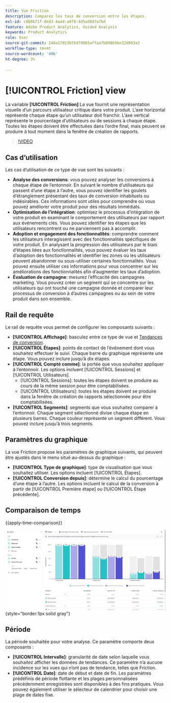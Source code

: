 ```yaml
---
title: Vue Friction
description: Comparez les taux de conversion entre les étapes.
exl-id: c8b0b71f-8ed3-4aad-a0f8-4d5ad8d7a7bd
feature: Adobe Product Analytics, Guided Analysis
keywords: Product Analytics
role: User
source-git-commit: 240a17923b55479865affaafb098b56e32d083a3
workflow-type: tm+mt
source-wordcount: '496'
ht-degree: 3%

---
```


# [!UICONTROL Friction] view

La variable **[!UICONTROL Friction]** La vue fournit une représentation visuelle d’un parcours utilisateur critique dans votre produit. L’axe horizontal représente chaque étape qu’un utilisateur doit franchir. L’axe vertical représente le pourcentage d’utilisateurs ou de sessions à chaque étape. Toutes les étapes doivent être effectuées dans l’ordre final, mais peuvent se produire à tout moment dans la fenêtre de création de rapports.

>[!VIDEO](https://video.tv.adobe.com/v/3421663/?learn=on)

## Cas d’utilisation

Les cas d’utilisation de ce type de vue sont les suivants :

* **Analyse des conversions**: vous pouvez analyser les conversions à chaque étape de l’entonnoir. En suivant le nombre d’utilisateurs qui passent d’une étape à l’autre, vous pouvez identifier les goulets d’étranglement présentant des taux de conversion inhabituels ou indésirables. Ces informations sont utiles pour comprendre où vous pouvez améliorer votre produit pour des résultats immédiats.
* **Optimisation de l’intégration**: optimisez le processus d’intégration de votre produit en examinant le comportement des utilisateurs par rapport aux événements clés. Vous pouvez identifier les étapes que les utilisateurs rencontrent ou ne parviennent pas à accomplir.
* **Adoption et engagement des fonctionnalités**: comprendre comment les utilisateurs interagissent avec des fonctionnalités spécifiques de votre produit. En analysant la progression des utilisateurs par le biais d’étapes liées aux fonctionnalités, vous pouvez évaluer les taux d’adoption des fonctionnalités et identifier les zones où les utilisateurs peuvent abandonner ou sous-utiliser certaines fonctionnalités. Vous pouvez ensuite utiliser ces informations pour vous concentrer sur les améliorations des fonctionnalités afin d’augmenter les taux d’adoption.
* **Évaluation de campagne**: mesurez l’efficacité des campagnes marketing. Vous pouvez créer un segment qui se concentre sur les utilisateurs qui ont touché une campagne donnée et comparer leur processus de conversion à d’autres campagnes ou au sein de votre produit dans son ensemble.

## Rail de requête

Le rail de requête vous permet de configurer les composants suivants :

* **[!UICONTROL Affichage]**: basculez entre ce type de vue et [Tendances de conversion](conversion-trends.md).
* **[!UICONTROL Étapes]**: points de contact de l’événement dont vous souhaitez effectuer le suivi. Chaque barre du graphique représente une étape. Vous pouvez inclure jusqu’à dix étapes.
* **[!UICONTROL Compté comme]**: la portée que vous souhaitez appliquer à l’entonnoir. Les options incluent [!UICONTROL Sessions] et [!UICONTROL Utilisateurs].
   * [!UICONTROL Sessions]: toutes les étapes doivent se produire au cours de la même session pour être comptabilisées.
   * [!UICONTROL Utilisateurs]: toutes les étapes doivent se produire dans la fenêtre de création de rapports sélectionnée pour être comptabilisées.
* **[!UICONTROL Segments]**: segments que vous souhaitez comparer à l’entonnoir. Chaque segment sélectionné divise chaque étape en plusieurs barres. Chaque couleur représente un segment différent. Vous pouvez inclure jusqu’à trois segments.

## Paramètres du graphique

La vue Friction propose les paramètres de graphique suivants, qui peuvent être ajustés dans le menu situé au-dessus du graphique :

* **[!UICONTROL Type de graphique]**: type de visualisation que vous souhaitez utiliser. Les options incluent [!UICONTROL Étapes].
* **[!UICONTROL Conversion depuis]**: détermine le calcul du pourcentage d’une étape à l’autre. Les options incluent le calcul de la conversion à partir de [!UICONTROL Première étape] ou [!UICONTROL Étape précédente].

## Comparaison de temps

{{apply-time-comparison}}

![Comparaison du temps de fragment](../assets/friction-compare.png){style="border:1px solid gray"}

## Période

La période souhaitée pour votre analyse. Ce paramètre comporte deux composants :

* **[!UICONTROL Intervalle]**: granularité de date selon laquelle vous souhaitez afficher les données de tendances. Ce paramètre n’a aucune incidence sur les vues qui n’ont pas de tendance, telles que Friction.
* **[!UICONTROL Date]**: date de début et date de fin. Les paramètres prédéfinis de période flottante et les plages personnalisées précédemment enregistrées sont disponibles à des fins pratiques. Vous pouvez également utiliser le sélecteur de calendrier pour choisir une plage de dates fixe.

